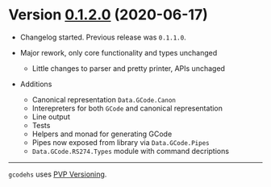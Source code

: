 # Version [0.1.2.0](https://github.com/distrap/gcodehs/compare/0.1.2.0...0.1.1.0) (2020-06-17)

* Changelog started. Previous release was `0.1.1.0`.

* Major rework, only core functionality and types unchanged
  * Little changes to parser and pretty printer, APIs unchaged

* Additions
  * Canonical representation `Data.GCode.Canon`
  * Interepreters for both `GCode` and canonical representation
  * Line output
  * Tests
  * Helpers and monad for generating GCode
  * Pipes now exposed from library via `Data.GCode.Pipes`
  * `Data.GCode.RS274.Types` module with command decriptions

---

`gcodehs` uses [PVP Versioning][1].

[1]: https://pvp.haskell.org

